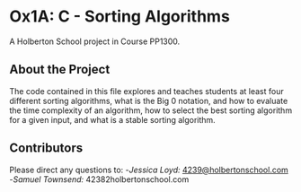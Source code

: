 # Ox1A: C - Sorting Algorithms
A Holberton School project in Course PP1300.
## About the Project
The code contained in this file explores and teaches students at least
four different sorting algorithms, what is the Big 0 notation, and how to
evaluate the time complexity of an algorithm, how to select the best sorting
algorithm for a given input, and what is a stable sorting algorithm.
## Contributors
Please direct any questions to:
-*Jessica Loyd:* 4239@holbertonschool.com
-*Samuel Townsend:* 42382holbertonschool.com